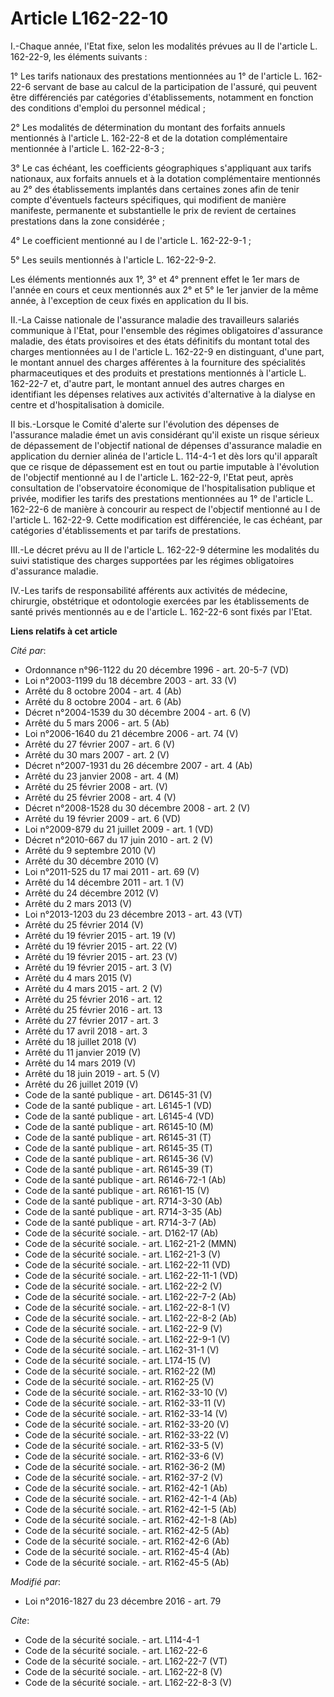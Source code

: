 # Article L162-22-10

I.-Chaque année, l'Etat fixe, selon les modalités prévues au II de l'article L. 162-22-9, les éléments suivants : 

1° Les tarifs nationaux des prestations mentionnées au 1° de l'article L. 162-22-6 servant de base au calcul de la
participation de l'assuré, qui peuvent être différenciés par catégories d'établissements, notamment en fonction des
conditions d'emploi du personnel médical ; 

2° Les modalités de détermination du montant des forfaits annuels mentionnés à l'article L. 162-22-8 et de la dotation
complémentaire mentionnée à l'article L. 162-22-8-3 ; 

3° Le cas échéant, les coefficients géographiques s'appliquant aux tarifs nationaux, aux forfaits annuels et à la dotation
complémentaire mentionnés au 2° des établissements implantés dans certaines zones afin de tenir compte d'éventuels facteurs
spécifiques, qui modifient de manière manifeste, permanente et substantielle le prix de revient de certaines prestations dans
la zone considérée ; 

4° Le coefficient mentionné au I de l'article L. 162-22-9-1 ; 

5° Les seuils mentionnés à l'article L. 162-22-9-2. 

Les éléments mentionnés aux 1°, 3° et 4° prennent effet le 1er mars de l'année en cours et ceux mentionnés aux 2° et 5° le
1er janvier de la même année, à l'exception de ceux fixés en application du II bis. 

II.-La Caisse nationale de l'assurance maladie des travailleurs salariés communique à l'Etat, pour l'ensemble des régimes
obligatoires d'assurance maladie, des états provisoires et des états définitifs du montant total des charges mentionnées au I
de l'article L. 162-22-9 en distinguant, d'une part, le montant annuel des charges afférentes à la fourniture des spécialités
pharmaceutiques et des produits et prestations mentionnés à l'article L. 162-22-7 et, d'autre part, le montant annuel des
autres charges en identifiant les dépenses relatives aux activités d'alternative à la dialyse en centre et d'hospitalisation
à domicile. 

II bis.-Lorsque le Comité d'alerte sur l'évolution des dépenses de l'assurance maladie émet un avis considérant qu'il existe
un risque sérieux de dépassement de l'objectif national de dépenses d'assurance maladie en application du dernier alinéa de
l'article L. 114-4-1 et dès lors qu'il apparaît que ce risque de dépassement est en tout ou partie imputable à l'évolution de
l'objectif mentionné au I de l'article L. 162-22-9, l'Etat peut, après consultation de l'observatoire économique de
l'hospitalisation publique et privée, modifier les tarifs des prestations mentionnées au 1° de l'article L. 162-22-6 de
manière à concourir au respect de l'objectif mentionné au I de l'article L. 162-22-9. Cette modification est différenciée, le
cas échéant, par catégories d'établissements et par tarifs de prestations. 

III.-Le décret prévu au II de l'article L. 162-22-9 détermine les modalités du suivi statistique des charges supportées par
les régimes obligatoires d'assurance maladie. 

IV.-Les tarifs de responsabilité afférents aux activités de médecine, chirurgie, obstétrique et odontologie exercées par les
établissements de santé privés mentionnés au e de l'article L. 162-22-6 sont fixés par l'Etat.

**Liens relatifs à cet article**

_Cité par_:

  - Ordonnance n°96-1122 du 20 décembre 1996 - art. 20-5-7 (VD)
  - Loi n°2003-1199 du 18 décembre 2003 - art. 33 (V)
  - Arrêté du 8 octobre 2004 - art. 4 (Ab)
  - Arrêté du 8 octobre 2004 - art. 6 (Ab)
  - Décret n°2004-1539 du 30 décembre 2004 - art. 6 (V)
  - Arrêté du 5 mars 2006 - art. 5 (Ab)
  - Loi n°2006-1640 du 21 décembre 2006 - art. 74 (V)
  - Arrêté du 27 février 2007 - art. 6 (V)
  - Arrêté du 30 mars 2007 - art. 2 (V)
  - Décret n°2007-1931 du 26 décembre 2007 - art. 4 (Ab)
  - Arrêté du 23 janvier 2008 - art. 4 (M)
  - Arrêté du 25 février 2008 - art. (V)
  - Arrêté du 25 février 2008 - art. 4 (V)
  - Décret n°2008-1528 du 30 décembre 2008 - art. 2 (V)
  - Arrêté du 19 février 2009 - art. 6 (VD)
  - Loi n°2009-879 du 21 juillet 2009 - art. 1 (VD)
  - Décret n°2010-667 du 17 juin 2010 - art. 2 (V)
  - Arrêté du 9 septembre 2010 (V)
  - Arrêté du 30 décembre 2010 (V)
  - Loi n°2011-525 du 17 mai 2011 - art. 69 (V)
  - Arrêté du 14 décembre 2011 - art. 1 (V)
  - Arrêté du 24 décembre 2012 (V)
  - Arrêté du 2 mars 2013 (V)
  - Loi n°2013-1203 du 23 décembre 2013 - art. 43 (VT)
  - Arrêté du 25 février 2014 (V)
  - Arrêté du 19 février 2015 - art. 19 (V)
  - Arrêté du 19 février 2015 - art. 22 (V)
  - Arrêté du 19 février 2015 - art. 23 (V)
  - Arrêté du 19 février 2015 - art. 3 (V)
  - Arrêté du 4 mars 2015 (V)
  - Arrêté du 4 mars 2015 - art. 2 (V)
  - Arrêté du 25 février 2016 - art. 12
  - Arrêté du 25 février 2016 - art. 13
  - Arrêté du 27 février 2017 - art. 3
  - Arrêté du 17 avril 2018 - art. 3
  - Arrêté du 18 juillet 2018 (V)
  - Arrêté du 11 janvier 2019 (V)
  - Arrêté du 14 mars 2019 (V)
  - Arrêté du 18 juin 2019 - art. 5 (V)
  - Arrêté du 26 juillet 2019 (V)
  - Code de la santé publique - art. D6145-31 (V)
  - Code de la santé publique - art. L6145-1 (VD)
  - Code de la santé publique - art. L6145-4 (VD)
  - Code de la santé publique - art. R6145-10 (M)
  - Code de la santé publique - art. R6145-31 (T)
  - Code de la santé publique - art. R6145-35 (T)
  - Code de la santé publique - art. R6145-36 (V)
  - Code de la santé publique - art. R6145-39 (T)
  - Code de la santé publique - art. R6146-72-1 (Ab)
  - Code de la santé publique - art. R6161-15 (V)
  - Code de la santé publique - art. R714-3-30 (Ab)
  - Code de la santé publique - art. R714-3-35 (Ab)
  - Code de la santé publique - art. R714-3-7 (Ab)
  - Code de la sécurité sociale. - art. D162-17 (Ab)
  - Code de la sécurité sociale. - art. L162-21-2 (MMN)
  - Code de la sécurité sociale. - art. L162-21-3 (V)
  - Code de la sécurité sociale. - art. L162-22-11 (VD)
  - Code de la sécurité sociale. - art. L162-22-11-1 (VD)
  - Code de la sécurité sociale. - art. L162-22-2 (V)
  - Code de la sécurité sociale. - art. L162-22-7-2 (Ab)
  - Code de la sécurité sociale. - art. L162-22-8-1 (V)
  - Code de la sécurité sociale. - art. L162-22-8-2 (Ab)
  - Code de la sécurité sociale. - art. L162-22-9 (V)
  - Code de la sécurité sociale. - art. L162-22-9-1 (V)
  - Code de la sécurité sociale. - art. L162-31-1 (V)
  - Code de la sécurité sociale. - art. L174-15 (V)
  - Code de la sécurité sociale. - art. R162-22 (M)
  - Code de la sécurité sociale. - art. R162-25 (V)
  - Code de la sécurité sociale. - art. R162-33-10 (V)
  - Code de la sécurité sociale. - art. R162-33-11 (V)
  - Code de la sécurité sociale. - art. R162-33-14 (V)
  - Code de la sécurité sociale. - art. R162-33-20 (V)
  - Code de la sécurité sociale. - art. R162-33-22 (V)
  - Code de la sécurité sociale. - art. R162-33-5 (V)
  - Code de la sécurité sociale. - art. R162-33-6 (V)
  - Code de la sécurité sociale. - art. R162-36-2 (M)
  - Code de la sécurité sociale. - art. R162-37-2 (V)
  - Code de la sécurité sociale. - art. R162-42-1 (Ab)
  - Code de la sécurité sociale. - art. R162-42-1-4 (Ab)
  - Code de la sécurité sociale. - art. R162-42-1-5 (Ab)
  - Code de la sécurité sociale. - art. R162-42-1-8 (Ab)
  - Code de la sécurité sociale. - art. R162-42-5 (Ab)
  - Code de la sécurité sociale. - art. R162-42-6 (Ab)
  - Code de la sécurité sociale. - art. R162-45-4 (Ab)
  - Code de la sécurité sociale. - art. R162-45-5 (Ab)

_Modifié par_:

  - Loi n°2016-1827 du 23 décembre 2016 - art. 79

_Cite_:

  - Code de la sécurité sociale. - art. L114-4-1
  - Code de la sécurité sociale. - art. L162-22-6
  - Code de la sécurité sociale. - art. L162-22-7 (VT)
  - Code de la sécurité sociale. - art. L162-22-8 (V)
  - Code de la sécurité sociale. - art. L162-22-8-3 (V)
